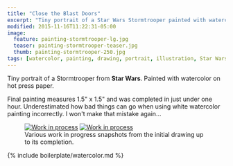 ```yaml
---
title: "Close the Blast Doors"
excerpt: "Tiny portrait of a Star Wars Stormtrooper painted with watercolor on hot press paper."
modified: 2015-11-16T11:22:31-05:00
image: 
  feature: painting-stormtrooper-lg.jpg
  teaser: painting-stormtrooper-teaser.jpg
  thumb: painting-stormtrooper-250.jpg
tags: [watercolor, painting, drawing, portrait, illustration, Star Wars]
---
```


Tiny portrait of a Stormtrooper from **Star Wars**. Painted with watercolor on hot press paper.

Final painting measures 1.5\" x 1.5\" and was completed in just under one hour. Underestimated how bad things can go when using white watercolor painting incorrectly. I won't make that mistake again...

<figure class="half">
  <a href="{{ site.url }}/assets/images/painting-stormtrooper-process-1-lg.jpg"><img src="{{ site.url }}/assets/images/painting-stormtrooper-process-1-600.jpg" alt="Work in process"></a>
  <a href="{{ site.url }}/assets/images/painting-stormtrooper-process-2-lg.jpg"><img src="{{ site.url }}/assets/images/painting-stormtrooper-process-2-600.jpg" alt="Work in process"></a>
  <figcaption>Various work in progress snapshots from the initial drawing up to its completion.</figcaption>
</figure>

{% include boilerplate/watercolor.md %}
